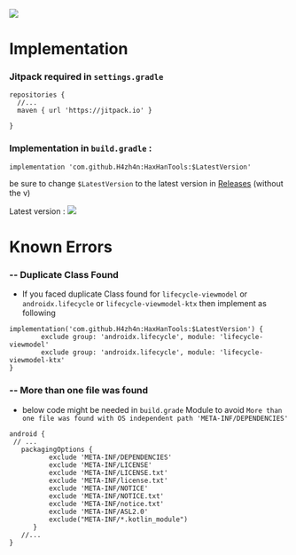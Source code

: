 [![](https://jitpack.io/v/H4zh4n/HaxHanTools.svg)](https://jitpack.io/#H4zh4n/HaxHanTools)

# Implementation
### Jitpack required in `settings.gradle`
```
repositories {
  //...
  maven { url 'https://jitpack.io' }

}
```

### Implementation in `build.gradle` :
```
implementation 'com.github.H4zh4n:HaxHanTools:$LatestVersion'
```
be sure to change `$LatestVersion` to the latest version in [Releases](https://github.com/H4zh4n/HaxHanTools/releases) (without the v)

Latest version : [![](https://jitpack.io/v/H4zh4n/HaxHanTools.svg)](https://jitpack.io/#H4zh4n/HaxHanTools)


# Known Errors

### -- Duplicate Class Found
- If you faced duplicate Class found for `lifecycle-viewmodel` or  `androidx.lifecycle` or `lifecycle-viewmodel-ktx` then implement as following

```
implementation('com.github.H4zh4n:HaxHanTools:$LatestVersion') {
        exclude group: 'androidx.lifecycle', module: 'lifecycle-viewmodel'
        exclude group: 'androidx.lifecycle', module: 'lifecycle-viewmodel-ktx'
}
```

### -- More than one file was found

- below code might be needed in `build.grade` Module to avoid `More than one file was found with OS independent path 'META-INF/DEPENDENCIES'`


```
android {
 // ...
   packagingOptions {
          exclude 'META-INF/DEPENDENCIES'
          exclude 'META-INF/LICENSE'
          exclude 'META-INF/LICENSE.txt'
          exclude 'META-INF/license.txt'
          exclude 'META-INF/NOTICE'
          exclude 'META-INF/NOTICE.txt'
          exclude 'META-INF/notice.txt'
          exclude 'META-INF/ASL2.0'
          exclude("META-INF/*.kotlin_module")
      }
   //...
}
```


